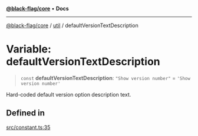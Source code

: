 [**@black-flag/core**](../../README.md) • **Docs**

***

[@black-flag/core](../../README.md) / [util](../README.md) / defaultVersionTextDescription

# Variable: defaultVersionTextDescription

> `const` **defaultVersionTextDescription**: `"Show version number"` = `'Show version number'`

Hard-coded default version option description text.

## Defined in

[src/constant.ts:35](https://github.com/Xunnamius/black-flag/blob/20623d626b4c283cf81bd3e79356045673c5c3fb/src/constant.ts#L35)
